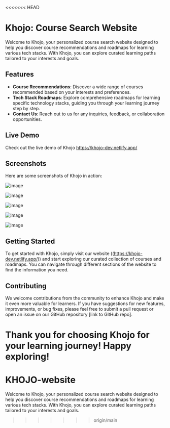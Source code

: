 <<<<<<< HEAD
# Khojo: Course Search Website

Welcome to Khojo, your personalized course search website designed to help you discover course recommendations and roadmaps for learning various tech stacks. With Khojo, you can explore curated learning paths tailored to your interests and goals.

## Features

- **Course Recommendations**: Discover a wide range of courses recommended based on your interests and preferences.
- **Tech Stack Roadmaps**: Explore comprehensive roadmaps for learning specific technology stacks, guiding you through your learning journey step by step.
- **Contact Us**: Reach out to us for any inquiries, feedback, or collaboration opportunities.

## Live Demo

Check out the live demo of Khojo https://khojo-dev.netlify.app/

## Screenshots

Here are some screenshots of Khojo in action:

![image](https://github.com/tanjul17/KHOJO/assets/97596364/0c5b64c8-77ac-42f5-9afc-8ea4f123ae22)

![image](https://github.com/tanjul17/KHOJO/assets/97596364/00d44fee-a163-4748-b7c8-05556153b1c6)

![image](https://github.com/tanjul17/KHOJO/assets/97596364/e2b8e23a-2463-4596-b5f1-8e24d565c0eb)

![image](https://github.com/tanjul17/KHOJO/assets/97596364/8d3f3948-1e73-4a1d-adb0-f8e7173f7d0e)

![image](https://github.com/tanjul17/KHOJO/assets/97596364/090573fe-fd6f-47d9-a518-eaa2ee2b52f8)



## Getting Started

To get started with Khojo, simply visit our website ((https://khojo-dev.netlify.app/)) and start exploring our curated collection of courses and roadmaps. You can navigate through different sections of the website to find the information you need.

## Contributing

We welcome contributions from the community to enhance Khojo and make it even more valuable for learners. If you have suggestions for new features, improvements, or bug fixes, please feel free to submit a pull request or open an issue on our GitHub repository [link to GitHub repo].

Thank you for choosing Khojo for your learning journey! Happy exploring!
=======
# KHOJO-website
Welcome to Khojo, your personalized course search website designed to help you discover course recommendations and roadmaps for learning various tech stacks. With Khojo, you can explore curated learning paths tailored to your interests and goals.
>>>>>>> origin/main
